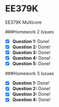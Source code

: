 EE379K
======

EE379K Multicore

###Homework 2 Issues

- [X] **Question 1:** Done!
- [X] **Question 2:** Done!
- [X] **Question 3:** Done!
- [X] **Question 4:** Done!
- [X] **Question 5:** Done!

###Homework 3 Issues

- [X] **Question 1:** Done!
- [X] **Question 2:** Done!
- [X] **Question 3:** Done!
- [X] **Question 4:** Done!
